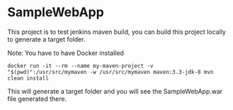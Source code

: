 # SampleWebApp
This project is to test jenkins maven build, you can build this project locally to generate a target folder.

Note: You have to have Docker installed 

`docker run -it --rm --name my-maven-project -v "$(pwd)":/usr/src/mymaven -w /usr/src/mymaven maven:3.3-jdk-8 mvn clean install`

This will generate a target folder and you will see the SampleWebApp.war file generated there.